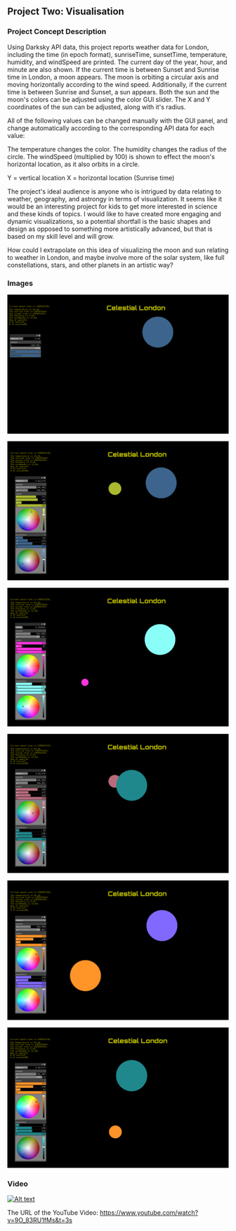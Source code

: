 ## Project Two: Visualisation

### Project Concept Description

Using Darksky API data, this project reports weather data for London, including the time (in epoch format), sunriseTime, sunsetTime, temperature, humidity, and windSpeed are printed. The current day of the year, hour, and minute are also shown. If the current time is  between Sunset and Sunrise time in London, a moon appears. The moon is orbiting a circular axis and moving horizontally according to the wind speed. Additionally, if the current time is between Sunrise and Sunset, a sun appears. Both the sun and the moon's colors can be adjusted using the color GUI slider. The X and Y coordinates of the sun can be adjusted, along with it's radius.

All of the following values can be changed manually with the GUI panel, and change automatically according to the corresponding API data for each value:

The temperature changes the color.
The humidity changes the radius of the circle.
The windSpeed (multiplied by 100) is shown to effect the moon's horizontal location, as it also orbits in a circle. 

Y = vertical location 
X = horizontal location (Sunrise time) 

The project's ideal audience is anyone who is intrigued by data relating to weather, geography, and astrongy in terms of visualization. It seems like it would be an interesting project for kids to get more interested in science and these kinds of topics. I would like to have created more engaging and dynamic visualizations, so a potential shortfall is the basic shapes and design as opposed to something more artistically advanced, but that is based on my skill level and will grow. 

How could I extrapolate on this idea of visualizing the moon and sun relating to weather in London, and maybe involve more of the solar system, like full constellations, stars, and other planets in an artistic way? 

### Images 

![img](Images/pic1.PNG)

![img](Images/pic2.PNG)

![img](Images/pic3.PNG)

![img](Images/pic4.PNG)

![img](Images/pic5.PNG)

![img](Images/pic6.PNG)

### Video

[![Alt text](https://img.youtube.com/vi/9O_83RU1fMs&t=3s/0.jpg)](https://www.youtube.com/watch?v=9O_83RU1fMs&t=3s)

The URL of the YouTube Video: https://www.youtube.com/watch?v=9O_83RU1fMs&t=3s


